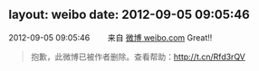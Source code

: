 layout: weibo
date: 2012-09-05 09:05:46
---
2012-09-05 09:05:46  &nbsp;&nbsp;&nbsp;&nbsp;&nbsp;&nbsp; 来自 <a href="http://weibo.com/" rel="nofollow">微博 weibo.com</a>
Great!!
>  抱歉，此微博已被作者删除。查看帮助：http://t.cn/Rfd3rQV

